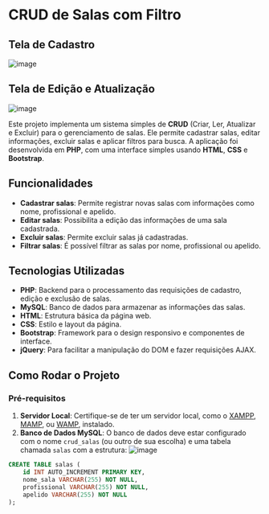# CRUD de Salas com Filtro

## Tela de Cadastro
![image](https://github.com/user-attachments/assets/5f37cae4-6ddf-4598-812b-9c447e3d7041)

## Tela de Edição e Atualização
![image](https://github.com/user-attachments/assets/c61e3a39-6c79-4745-90d7-17c4577ff6f2)


Este projeto implementa um sistema simples de **CRUD** (Criar, Ler, Atualizar e Excluir) para o gerenciamento de salas. Ele permite cadastrar salas, editar informações, excluir salas e aplicar filtros para busca. A aplicação foi desenvolvida em **PHP**, com uma interface simples usando **HTML**, **CSS** e **Bootstrap**.

## Funcionalidades

- **Cadastrar salas**: Permite registrar novas salas com informações como nome, profissional e apelido.
- **Editar salas**: Possibilita a edição das informações de uma sala cadastrada.
- **Excluir salas**: Permite excluir salas já cadastradas.
- **Filtrar salas**: É possível filtrar as salas por nome, profissional ou apelido.

## Tecnologias Utilizadas

- **PHP**: Backend para o processamento das requisições de cadastro, edição e exclusão de salas.
- **MySQL**: Banco de dados para armazenar as informações das salas.
- **HTML**: Estrutura básica da página web.
- **CSS**: Estilo e layout da página.
- **Bootstrap**: Framework para o design responsivo e componentes de interface.
- **jQuery**: Para facilitar a manipulação do DOM e fazer requisições AJAX.

## Como Rodar o Projeto

### Pré-requisitos

1. **Servidor Local**: Certifique-se de ter um servidor local, como o [XAMPP](https://www.apachefriends.org/pt_br/index.html), [MAMP](https://www.mamp.info/en/), ou [WAMP](https://www.wampserver.com/en/), instalado.
2. **Banco de Dados MySQL**: O banco de dados deve estar configurado com o nome `crud_salas` (ou outro de sua escolha) e uma tabela chamada `salas` com a estrutura:
![image](https://github.com/user-attachments/assets/67997959-08f3-4ad8-b5ea-a6bf1da01904)

```sql
CREATE TABLE salas (
    id INT AUTO_INCREMENT PRIMARY KEY,
    nome_sala VARCHAR(255) NOT NULL,
    profissional VARCHAR(255) NOT NULL,
    apelido VARCHAR(255) NOT NULL
);


